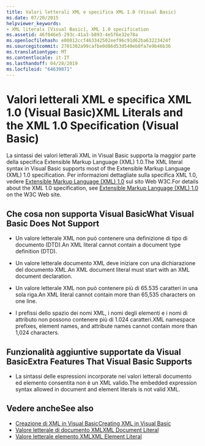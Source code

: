 ```yaml
---
title: Valori letterali XML e specifica XML 1.0 (Visual Basic)
ms.date: 07/20/2015
helpviewer_keywords:
- XML literals [Visual Basic], XML 1.0 specification
ms.assetid: 46f046e5-293c-41a3-b893-4e5f6e32e78a
ms.openlocfilehash: e00812ccf463342502eef96c91d62ba63223424f
ms.sourcegitcommit: 2701302a99cafbe0d86d53d540eb0fa7e9b46b36
ms.translationtype: MT
ms.contentlocale: it-IT
ms.lasthandoff: 04/28/2019
ms.locfileid: "64639871"
---
```

# <a name="xml-literals-and-the-xml-10-specification-visual-basic"></a><span data-ttu-id="8f91b-102">Valori letterali XML e specifica XML 1.0 (Visual Basic)</span><span class="sxs-lookup"><span data-stu-id="8f91b-102">XML Literals and the XML 1.0 Specification (Visual Basic)</span></span>
<span data-ttu-id="8f91b-103">La sintassi dei valori letterali XML in Visual Basic supporta la maggior parte della specifica Extensible Markup Language (XML) 1.0.</span><span class="sxs-lookup"><span data-stu-id="8f91b-103">The XML literal syntax in Visual Basic supports most of the Extensible Markup Language (XML) 1.0 specification.</span></span> <span data-ttu-id="8f91b-104">Per informazioni dettagliate sulla specifica XML 1.0, vedere [Extensible Markup Language (XML) 1.0](https://www.w3.org/TR/xml) sul sito Web W3C.</span><span class="sxs-lookup"><span data-stu-id="8f91b-104">For details about the XML 1.0 specification, see [Extensible Markup Language (XML) 1.0](https://www.w3.org/TR/xml) on the W3C Web site.</span></span>  
  
## <a name="what-visual-basic-does-not-support"></a><span data-ttu-id="8f91b-105">Che cosa non supporta Visual Basic</span><span class="sxs-lookup"><span data-stu-id="8f91b-105">What Visual Basic Does Not Support</span></span>  
  
- <span data-ttu-id="8f91b-106">Un valore letterale XML non può contenere una definizione di tipo di documento (DTD).</span><span class="sxs-lookup"><span data-stu-id="8f91b-106">An XML literal cannot contain a document type definition (DTD).</span></span>  
  
- <span data-ttu-id="8f91b-107">Un valore letterale documento XML deve iniziare con una dichiarazione del documento XML.</span><span class="sxs-lookup"><span data-stu-id="8f91b-107">An XML document literal must start with an XML document declaration.</span></span>  
  
- <span data-ttu-id="8f91b-108">Un valore letterale XML non può contenere più di 65.535 caratteri in una sola riga.</span><span class="sxs-lookup"><span data-stu-id="8f91b-108">An XML literal cannot contain more than 65,535 characters on one line.</span></span>  
  
- <span data-ttu-id="8f91b-109">I prefissi dello spazio dei nomi XML, i nomi degli elementi e i nomi di attributo non possono contenere più di 1.024 caratteri.</span><span class="sxs-lookup"><span data-stu-id="8f91b-109">XML namespace prefixes, element names, and attribute names cannot contain more than 1,024 characters.</span></span>  
  
## <a name="extra-features-that-visual-basic-supports"></a><span data-ttu-id="8f91b-110">Funzionalità aggiuntive supportate da Visual Basic</span><span class="sxs-lookup"><span data-stu-id="8f91b-110">Extra Features That Visual Basic Supports</span></span>  
  
- <span data-ttu-id="8f91b-111">La sintassi delle espressioni incorporate nei valori letterali documento ed elemento consentita non è un XML valido.</span><span class="sxs-lookup"><span data-stu-id="8f91b-111">The embedded expression syntax allowed in document and element literals is not valid XML.</span></span>  
  
## <a name="see-also"></a><span data-ttu-id="8f91b-112">Vedere anche</span><span class="sxs-lookup"><span data-stu-id="8f91b-112">See also</span></span>

- [<span data-ttu-id="8f91b-113">Creazione di XML in Visual Basic</span><span class="sxs-lookup"><span data-stu-id="8f91b-113">Creating XML in Visual Basic</span></span>](../../../../visual-basic/programming-guide/language-features/xml/creating-xml.md)
- [<span data-ttu-id="8f91b-114">Valore letterale di documento XML</span><span class="sxs-lookup"><span data-stu-id="8f91b-114">XML Document Literal</span></span>](../../../../visual-basic/language-reference/xml-literals/xml-document-literal.md)
- [<span data-ttu-id="8f91b-115">Valore letterale elemento XML</span><span class="sxs-lookup"><span data-stu-id="8f91b-115">XML Element Literal</span></span>](../../../../visual-basic/language-reference/xml-literals/xml-element-literal.md)

